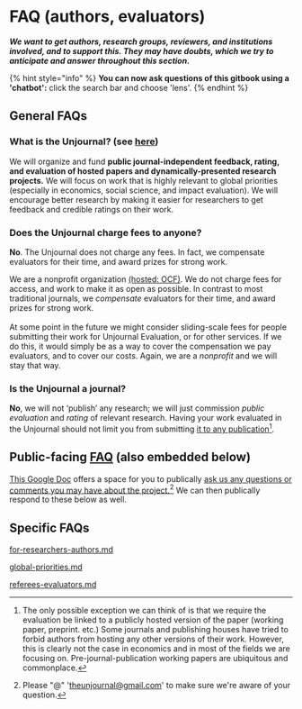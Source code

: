 # FAQ (authors, evaluators)

_**We want to get authors, research groups, reviewers, and institutions involved, and to support this. They may have doubts, which we try to anticipate and answer throughout this section.**_

{% hint style="info" %}
**You can now ask questions of this gitbook using a 'chatbot':** click the search bar and choose 'lens'.
{% endhint %}

## General FAQs

### **What is the Unjournal? (see** [**here**](<../README (1).md#in-a-nutshell>)**)**

We will organize and fund **public journal-independent feedback, rating, and evaluation of hosted papers and dynamically-presented research projects.** We will focus on work that is highly relevant to global priorities (especially in economics, social science, and impact evaluation). We will encourage better research by making it easier for researchers to get feedback and credible ratings on their work.

### **Does the Unjournal charge fees to anyone?**

**No**. The Unjournal does not charge any fees. In fact, we compensate evaluators for their time, and award prizes for strong work.

We are a nonprofit organization [(hosted: OCF)](https://opencollective.com/the-unjournal). We do not charge fees for access, and work to make it as open as possible. In contrast to most traditional journals, we _compensate_ evaluators for their time, and award prizes for strong work.\
\
At some point in the future we might consider sliding-scale fees for people submitting their work for Unjournal Evaluation, or for other services. If we do this, it would simply be as a way to cover the compensation we pay evaluators, and to cover our costs. Again, we are a _nonprofit_ and we will stay that way.

### **Is the Unjournal a journal?**

**No**, we will not ‘publish’ any research; we will just commission _public evaluation_ and _rating_ of relevant research. Having your work evaluated in the Unjournal should not limit you from submitting [it to any publication](#user-content-fn-1)[^1].

## Public-facing [FAQ](https://docs.google.com/document/d/1czeeaLFg9BcsCOJLHYxvnym5icvwmOEtQyEGuc8aaXA/edit?usp=sharing) (also embedded below)

[This Google Doc](https://docs.google.com/document/d/1czeeaLFg9BcsCOJLHYxvnym5icvwmOEtQyEGuc8aaXA/edit?usp=sharing) offers a space for you to publically [ask us any questions or comments you may have about the project.](#user-content-fn-2)[^2] We can then publically respond to these below as well.

## Specific FAQs

[for-researchers-authors.md](for-researchers-authors.md "mention")

[global-priorities.md](global-priorities.md "mention")

[referees-evaluators.md](referees-evaluators.md "mention")



[^1]: The only possible exception we can think of is that we require the evaluation be linked to a publicly hosted version of the paper (working paper, preprint. etc.) Some journals and publishing houses have tried to forbid authors from hosting any other versions of their work. However, this is clearly not the case in economics and in most of the fields we are focusing on. Pre-journal-publication working papers are ubiquitous and commonplace.

[^2]: Please "@" 'theunjournal@gmail.com' to make sure we're aware of your question.
